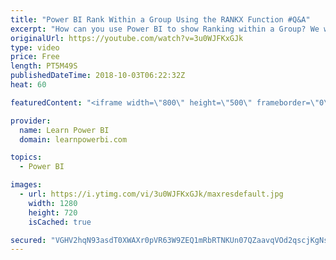 ```yaml
---
title: "Power BI Rank Within a Group Using the RANKX Function #Q&A"
excerpt: "How can you use Power BI to show Ranking within a Group? We will create a ranking chart, using the RANKX Function to make it super-easy Links mentioned in the Video:  Power BI Tutorial for Beginners: DAX. Measure (1.3.2) - https://youtu.be/rCXgV__3ddw -----------------------------------------------------------------------------------"
originalUrl: https://youtube.com/watch?v=3u0WJFKxGJk
type: video
price: Free
length: PT5M49S
publishedDateTime: 2018-10-03T06:22:32Z
heat: 60

featuredContent: "<iframe width=\"800\" height=\"500\" frameborder=\"0\" src=\"https://www.youtube.com/embed/3u0WJFKxGJk\" allow=\"accelerometer; autoplay; encrypted-media; gyroscope; picture-in-picture\" allowfullscreen></iframe>"

provider:
  name: Learn Power BI
  domain: learnpowerbi.com

topics:
  - Power BI

images:
  - url: https://i.ytimg.com/vi/3u0WJFKxGJk/maxresdefault.jpg
    width: 1280
    height: 720
    isCached: true

secured: "VGHV2hqN93asdT0XWAXr0pVR63W9ZEQ1mRbRTNKUn07QZaavqVOd2qscjKgNsOQLf9LZObhzwEWbJL8SygeopOTwKC3AlRozSZQKmkffILAS7MXliEtReKxjUif1WuveDsamJ6XMQ2O3FLmPTMe0h2h7hj1f6+SeSwVoJm7cwjXS0HP55eL71ksqMw69oAzmfnV4xK5Zamp2ymvRXsEjP/96c8w0DD6EkNGZiY/mNwyaTkR4h9HBkxrhbEcoXZJNKcnBZQKGr1/r/KBTtrcLQ8ZUT1UKk/A2f9JqW+KutRLozF0gtQFfR6pLORKoAZ6tKbWhsC5uVJL0Jff8yx9HNxSnGU4VqA0kobble1KK9nM9o4DFAcw42zkFhBAmzOmpc2k6oDs2RzLmmycNDNFzOTizC2qg5SzawpHps/vRemg=;rhcq6CGehVJqu4KtfJVLvg=="
---
```


